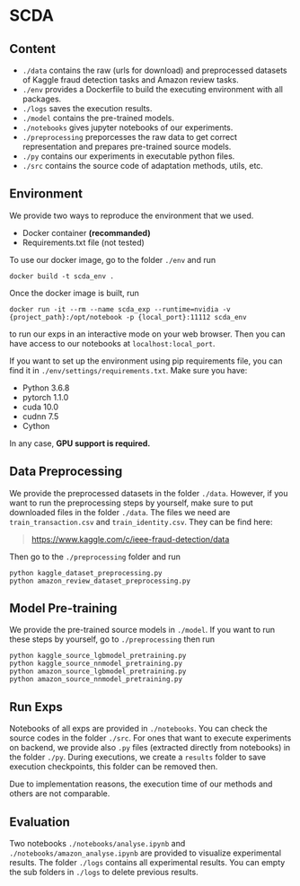 # SCDA

## Content

* ``./data`` contains the raw (urls for download) and preprocessed datasets of Kaggle fraud detection tasks and Amazon review tasks.
* ``./env`` provides a Dockerfile to build the executing environment with all packages.
* ``./logs`` saves the execution results.
* ``./model`` contains the pre-trained models.
* ``./notebooks`` gives jupyter notebooks of our experiments.
* ``./preprocessing`` preporcesses the raw data to get correct representation and prepares pre-trained source models.
* ``./py`` contains our experiments in executable python files.
* ``./src`` contains the source code of adaptation methods, utils, etc.

## Environment

We provide two ways to reproduce the environment that we used.
* Docker container **(recommanded)**
* Requirements.txt file (not tested)

To use our docker image, go to the folder ``./env`` and run
```
docker build -t scda_env .
```
Once the docker image is built, run
```
docker run -it --rm --name scda_exp --runtime=nvidia -v {project_path}:/opt/notebook -p {local_port}:11112 scda_env
```
to run our exps in an interactive mode on your web browser. Then you can have access to our notebooks at `localhost:local_port`.


If you want to set up the environment using pip requirements file, you can find it in ``./env/settings/requirements.txt``. Make sure you have:
* Python 3.6.8
* pytorch 1.1.0
* cuda 10.0
* cudnn 7.5
* Cython

In any case, **GPU support is required.**

## Data Preprocessing

We provide the preprocessed datasets in the folder ``./data``. 
However, if you want to run the preprocessing steps by yourself, make sure to put downloaded files in the folder ``./data``.
The files we need are ``train_transaction.csv`` and ``train_identity.csv``. They can be find here:
> https://www.kaggle.com/c/ieee-fraud-detection/data

Then go to the ``./preprocessing`` folder and run
```
python kaggle_dataset_preprocessing.py
python amazon_review_dataset_preprocessing.py
```

## Model Pre-training

We provide the pre-trained source models in ``./model``.
If you want to run these steps by yourself, go to ``./preprocessing`` then run
```
python kaggle_source_lgbmodel_pretraining.py
python kaggle_source_nnmodel_pretraining.py
python amazon_source_lgbmodel_pretraining.py
python amazon_source_nnmodel_pretraining.py
```

## Run Exps

Notebooks of all exps are provided in ``./notebooks``. You can check the source codes in the folder ``./src``.
For ones that want to execute experiments on backend, we provide also ``.py`` files (extracted directly from notebooks) in the folder ``./py``.
During executions, we create a ``results`` folder to save execution checkpoints, this folder can be removed then. 

Due to implementation reasons, the execution time of our methods and others are not comparable.

## Evaluation

Two notebooks ``./notebooks/analyse.ipynb`` and ``./notebooks/amazon_analyse.ipynb`` are provided to visualize experimental results.
The folder ``./logs`` contains all experimental results. You can empty the sub folders in ``./logs`` to delete previous results.
